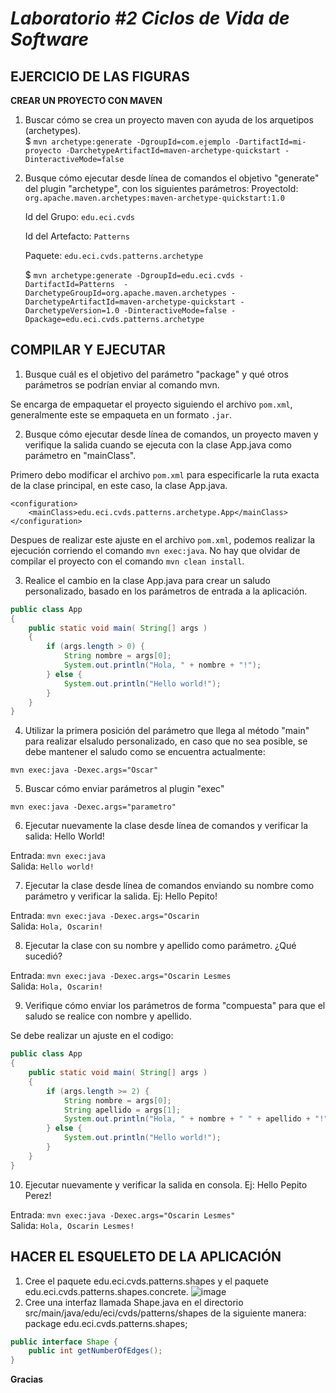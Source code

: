 # *Laboratorio #2 Ciclos de Vida de Software*
## EJERCICIO DE LAS FIGURAS
**CREAR UN PROYECTO CON MAVEN**  
1. Buscar cómo se crea un proyecto maven con ayuda de los arquetipos (archetypes).  
        $ `mvn archetype:generate -DgroupId=com.ejemplo -DartifactId=mi-proyecto -DarchetypeArtifactId=maven-archetype-quickstart -DinteractiveMode=false`
2. Busque cómo ejecutar desde línea de comandos el objetivo "generate" del plugin "archetype", con los siguientes parámetros:
    ProyectoId: `org.apache.maven.archetypes:maven-archetype-quickstart:1.0`

    Id del Grupo: `edu.eci.cvds`

    Id del Artefacto: `Patterns`

    Paquete: `edu.eci.cvds.patterns.archetype`
    
    $ `mvn archetype:generate -DgroupId=edu.eci.cvds -DartifactId=Patterns  -DarchetypeGroupId=org.apache.maven.archetypes -DarchetypeArtifactId=maven-archetype-quickstart -DarchetypeVersion=1.0 -DinteractiveMode=false -Dpackage=edu.eci.cvds.patterns.archetype
     `

## COMPILAR Y EJECUTAR     
1. Busque cuál es el objetivo del parámetro "package" y qué otros parámetros se podrían enviar al comando mvn.

Se encarga de empaquetar el proyecto siguiendo el archivo `pom.xml`, generalmente este se empaqueta en un formato `.jar`.

2. Busque cómo ejecutar desde línea de comandos, un proyecto maven y verifique la salida cuando se ejecuta con la clase App.java como parámetro en "mainClass".

Primero debo modificar el archivo `pom.xml` para especificarle la ruta exacta de la clase principal, en este caso, la clase App.java.
```
<configuration>
    <mainClass>edu.eci.cvds.patterns.archetype.App</mainClass>
</configuration>
```
Despues de realizar este ajuste en el archivo  `pom.xml`, podemos realizar la ejecución corriendo el comando `mvn exec:java`. No hay que olvidar de compilar el proyecto con el comando `mvn clean install`.

3. Realice el cambio en la clase App.java para crear un saludo personalizado, basado en los parámetros de entrada a la aplicación.

```java
public class App 
{
    public static void main( String[] args )
    {
        if (args.length > 0) {
            String nombre = args[0];
            System.out.println("Hola, " + nombre + "!");
        } else {
            System.out.println("Hello world!");
        }
    }
}
```
4. Utilizar la primera posición del parámetro que llega al método "main" para realizar elsaludo personalizado, en caso que no sea posible, se debe mantener el saludo como se encuentra actualmente:

`mvn exec:java -Dexec.args="Oscar"
`

5. Buscar cómo enviar parámetros al plugin "exec"

`mvn exec:java -Dexec.args="parametro"`

6. Ejecutar nuevamente la clase desde línea de comandos y verificar la salida: Hello World!

Entrada: `mvn exec:java`  
Salida: `Hello world!`

7. Ejecutar la clase desde línea de comandos enviando su nombre como parámetro y verificar la salida. Ej: Hello Pepito!

Entrada: `mvn exec:java -Dexec.args="Oscarin`  
Salida: `Hola, Oscarin!`

8. Ejecutar la clase con su nombre y apellido como parámetro. ¿Qué sucedió?

Entrada: `mvn exec:java -Dexec.args="Oscarin Lesmes`  
Salida: `Hola, Oscarin!`

9. Verifique cómo enviar los parámetros de forma "compuesta" para que el saludo se realice con nombre y apellido.

Se debe realizar un ajuste en el codigo:

```java
public class App 
{
    public static void main( String[] args )
    {
        if (args.length >= 2) {
            String nombre = args[0];
            String apellido = args[1];
            System.out.println("Hola, " + nombre + " " + apellido + "!");
        } else {
            System.out.println("Hello world!");
        }
    }
}
```

10. Ejecutar nuevamente y verificar la salida en consola. Ej: Hello Pepito Perez!

Entrada: `mvn exec:java -Dexec.args="Oscarin Lesmes"`  
Salida: `Hola, Oscarin Lesmes!`


## HACER EL ESQUELETO DE LA APLICACIÓN
1. Cree el paquete edu.eci.cvds.patterns.shapes y el paquete edu.eci.cvds.patterns.shapes.concrete.
![image](https://github.com/oscar0617/Laboratorio-2-CDVS---Oscar-Lesmes-y-Jeisson-Casallas/assets/111905740/f1446b9b-0396-4b65-971d-07e54f7ce7ad)
2. Cree una interfaz llamada Shape.java en el directorio src/main/java/edu/eci/cvds/patterns/shapes de la siguiente manera:
package edu.eci.cvds.patterns.shapes;
```java
public interface Shape {
    public int getNumberOfEdges();
}
```

**Gracias**
